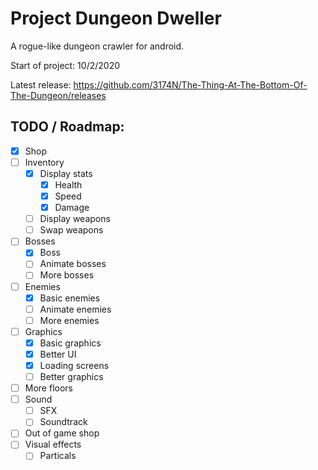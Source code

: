 # Project Dungeon Dweller
A rogue-like dungeon crawler for android.

Start of project:
10/2/2020

Latest release: https://github.com/3174N/The-Thing-At-The-Bottom-Of-The-Dungeon/releases

## TODO / Roadmap:
- [x] Shop
- [ ] Inventory
  - [x] Display stats
    - [x] Health
    - [x] Speed
    - [x] Damage
  - [ ] Display weapons
  - [ ] Swap weapons
- [ ] Bosses
  - [x] Boss
  - [ ] Animate bosses
  - [ ] More bosses
- [ ] Enemies
  - [x] Basic enemies
  - [ ] Animate enemies
  - [ ] More enemies
- [ ] Graphics
  - [x] Basic graphics
  - [x] Better UI
  - [x] Loading screens
  - [ ] Better graphics
- [ ] More floors
- [ ] Sound
  - [ ] SFX
  - [ ] Soundtrack
- [ ] Out of game shop
- [ ] Visual effects
  - [ ] Particals
